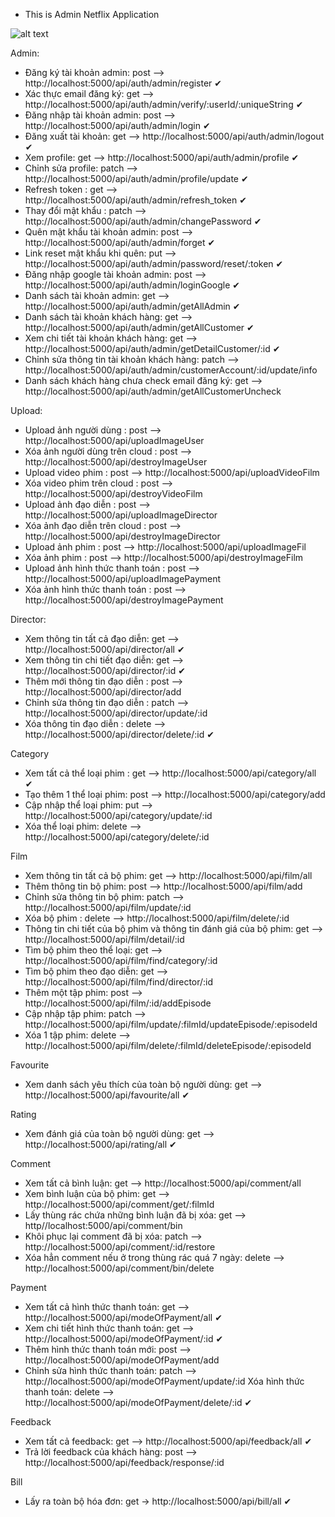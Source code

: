 - This is Admin Netflix Application

![alt text](https://f24-zpc.zdn.vn/4626187962483090879/0ae70e8a991c56420f0d.jpg)

Admin:
- Đăng ký tài khoản admin: post --> http://localhost:5000/api/auth/admin/register ✔
- Xác thực email đăng ký: get --> http://localhost:5000/api/auth/admin/verify/:userId/:uniqueString ✔
- Đăng nhập tài khoản admin: post --> http://localhost:5000/api/auth/admin/login ✔
- Đăng xuất tài khoản: get --> http://localhost:5000/api/auth/admin/logout ✔
- Xem profile: get --> http://localhost:5000/api/auth/admin/profile ✔
- Chỉnh sửa profile: patch --> http://localhost:5000/api/auth/admin/profile/update ✔
- Refresh token : get --> http://localhost:5000/api/auth/admin/refresh_token ✔
- Thay đổi mật khẩu : patch --> http://localhost:5000/api/auth/admin/changePassword ✔
- Quên mật khẩu tài khoản admin: post --> http://localhost:5000/api/auth/admin/forget ✔
- Link reset mật khẩu khi quên: put --> http://localhost:5000/api/auth/admin/password/reset/:token ✔
- Đăng nhập google tài khoản admin: post --> http://localhost:5000/api/auth/admin/loginGoogle ✔
- Danh sách tài khoản admin: get --> http://localhost:5000/api/auth/admin/getAllAdmin ✔
- Danh sách tài khoản khách hàng: get --> http://localhost:5000/api/auth/admin/getAllCustomer ✔
- Xem chi tiết tài khoản khách hàng: get --> http://localhost:5000/api/auth/admin/getDetailCustomer/:id ✔
- Chỉnh sửa thông tin tài khoản khách hàng: patch --> http://localhost:5000/api/auth/admin/customerAccount/:id/update/info
- Danh sách khách hàng chưa check email đăng ký: get --> http://localhost:5000/api/auth/admin/getAllCustomerUncheck

Upload:
- Upload ảnh người dùng : post --> http://localhost:5000/api/uploadImageUser
- Xóa ảnh người dùng trên cloud : post --> http://localhost:5000/api/destroyImageUser
- Upload video phim : post --> http://localhost:5000/api/uploadVideoFilm
- Xóa video phim trên cloud : post --> http://localhost:5000/api/destroyVideoFilm
- Upload ảnh đạo diễn : post --> http://localhost:5000/api/uploadImageDirector
- Xóa ảnh đạo diễn trên cloud : post --> http://localhost:5000/api/destroyImageDirector
- Upload ảnh phim : post --> http://localhost:5000/api/uploadImageFil
- Xóa ảnh phim : post --> http://localhost:5000/api/destroyImageFilm
- Upload ảnh hình thức thanh toán : post --> http://localhost:5000/api/uploadImagePayment
- Xóa ảnh hình thức thanh toán : post --> http://localhost:5000/api/destroyImagePayment

Director:
- Xem thông tin tất cả đạo diễn: get --> http://localhost:5000/api/director/all ✔
- Xem thông tin chi tiết đạo diễn: get --> http://localhost:5000/api/director/:id ✔
- Thêm mới thông tin đạo diễn : post --> http://localhost:5000/api/director/add
- Chỉnh sửa thông tin đạo diễn : patch --> http://localhost:5000/api/director/update/:id
- Xóa thông tin đạo diễn : delete --> http://localhost:5000/api/director/delete/:id ✔

Category
- Xem tất cả thể loại phim : get --> http://localhost:5000/api/category/all ✔
- Tạo thêm 1 thể loại phim: post --> http://localhost:5000/api/category/add 
- Cập nhập thể loại phim: put --> http://localhost:5000/api/category/update/:id
- Xóa thể loại phim: delete --> http://localhost:5000/api/category/delete/:id 

Film
- Xem thông tin tất cả bộ phim: get --> http://localhost:5000/api/film/all
- Thêm thông tin bộ phim: post --> http://localhost:5000/api/film/add
- Chỉnh sửa thông tin bộ phim: patch --> http://localhost:5000/api/film/update/:id
- Xóa bộ phim : delete --> http://localhost:5000/api/film/delete/:id
- Thông tin chi tiết của bộ phim và thông tin đánh giá của bộ phim: get --> http://localhost:5000/api/film/detail/:id
- Tìm bộ phim theo thể loại: get --> http://localhost:5000/api/film/find/category/:id
- Tìm bộ phim theo đạo diễn: get --> http://localhost:5000/api/film/find/director/:id
- Thêm một tập phim: post --> http://localhost:5000/api/film/:id/addEpisode
- Cập nhập tập phim: patch --> http://localhost:5000/api/film/update/:filmId/updateEpisode/:episodeId
- Xóa 1 tập phim: delete --> http://localhost:5000/api/film/delete/:filmId/deleteEpisode/:episodeId

Favourite 
- Xem danh sách yêu thích của toàn bộ người dùng: get --> http://localhost:5000/api/favourite/all ✔
 
Rating
- Xem đánh giá của toàn bộ người dùng: get --> http://localhost:5000/api/rating/all ✔
  
Comment
- Xem tất cả bình luận: get --> http://localhost:5000/api/comment/all
- Xem bình luận của bộ phim: get --> http://localhost:5000/api/comment/get/:filmId
- Lấy thùng rác chứa những bình luận đã bị xóa: get --> http//localhost:5000/api/comment/bin
- Khôi phục lại comment đã bị xóa: patch --> http://localhost:5000/api/comment/:id/restore
- Xóa hẳn comment nếu ở trong thùng rác quá 7 ngày: delete --> http://localhost:5000/api/comment/bin/delete

Payment
- Xem tất cả hình thức thanh toán: get --> http://localhost:5000/api/modeOfPayment/all ✔
- Xem chi tiết hình thức thanh toán: get --> http://localhost:5000/api/modeOfPayment/:id ✔ 
- Thêm hình thức thanh toán mới: post --> http://localhost:5000/api/modeOfPayment/add
- Chỉnh sửa hình thức thanh toán: patch --> http://localhost:5000/api/modeOfPayment/update/:id
  Xóa hình thức thanh toán: delete --> http://localhost:5000/api/modeOfPayment/delete/:id ✔

Feedback
- Xem tất cả feedback: get --> http://localhost:5000/api/feedback/all ✔
- Trả lời feedback của khách hàng: post --> http://localhost:5000/api/feedback/response/:id

Bill
- Lấy ra toàn bộ hóa đơn: get -> http://localhost:5000/api/bill/all ✔
